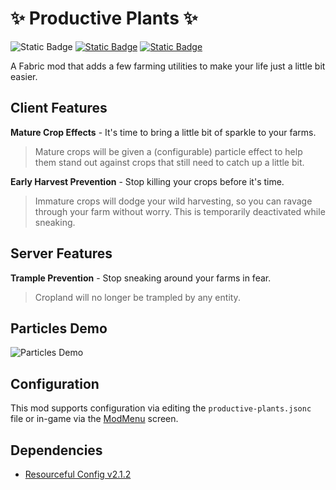 # ✨ Productive Plants ✨

![Static Badge](https://img.shields.io/badge/Environment-Client_%26_Server-orange?style=for-the-badge)
[![Static Badge](https://img.shields.io/badge/Supports-ModMenu-lightgreen?style=for-the-badge)](https://modrinth.com/mod/modmenu)
[![Static Badge](https://img.shields.io/badge/Requires-Resourceful%20Config%20v2.1.2-red?style=for-the-badge&logo=dependabot&color=red)](https://modrinth.com/mod/resourceful-config/version/PlEObkl9)

A Fabric mod that adds a few farming utilities to make your life just a little bit easier.

## Client Features

**Mature Crop Effects** - It's time to bring a little bit of sparkle to your farms.

> Mature crops will be given a (configurable) particle effect to help them stand out against crops that still need to
> catch up a little bit.

**Early Harvest Prevention** - Stop killing your crops before it's time.

> Immature crops will dodge your wild harvesting, so you can ravage through your farm without worry. This is temporarily
> deactivated while sneaking.

## Server Features

**Trample Prevention** - Stop sneaking around your farms in fear.

> Cropland will no longer be trampled by any entity.

## Particles Demo

![Particles Demo](./demo/particles.gif)

## Configuration

This mod supports configuration via editing the `productive-plants.jsonc` file or in-game via
the [ModMenu](https://modrinth.com/mod/modmenu) screen.

## Dependencies

-   [Resourceful Config v2.1.2](https://modrinth.com/mod/resourceful-config/version/PlEObkl9)

